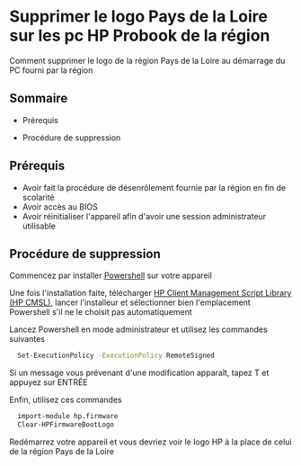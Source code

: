 # Supprimer le logo Pays de la Loire sur les pc HP Probook de la région

Comment supprimer le logo de la région Pays de la Loire au démarrage du PC fourni par la région


## Sommaire

- Prérequis

- Procédure de suppression
## Prérequis

- Avoir fait la procédure de désenrôlement fournie par la région en fin de scolarité
- Avoir accès au BIOS
- Avoir réinitialiser l'appareil afin d'avoir une session administrateur utilisable
## Procédure de suppression

Commencez par installer [Powershell](https://learn.microsoft.com/en-us/powershell/scripting/install/installing-powershell-on-windows?view=powershell-7.4) sur votre appareil

Une fois l'installation faite, télécharger [HP Client Management Script Library (HP CMSL)](https://hpia.hpcloud.hp.com/downloads/cmsl/hp-cmsl-1.7.1.exe), lancer l'installeur et sélectionner bien l'emplacement Powershell s'il ne le choisit pas automatiquement

Lancez Powershell en mode administrateur et utilisez les commandes suivantes

```bash
  Set-ExecutionPolicy -ExecutionPolicy RemoteSigned
```
Si un message vous prévenant d'une modification apparaît, tapez T et appuyez sur ENTRÉE

Enfin, utilisez ces commandes
```bash
  import-module hp.firmware
  Clear-HPFirmwareBootLogo
```
Redémarrez votre appareil et vous devriez voir le logo HP à la place de celui de la région Pays de la Loire
